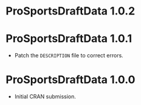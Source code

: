# ProSportsDraftData 1.0.2

# ProSportsDraftData 1.0.1

* Patch the `DESCRIPTION` file to correct errors.

# ProSportsDraftData 1.0.0

* Initial CRAN submission.
